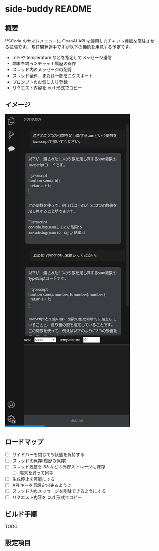 # side-buddy README

## 概要

VSCode のサイドメニューに OpenAI API を使用したチャット機能を常駐させる拡張です。
現在開発途中ですが以下の機能を用意する予定です。

- role や temperature などを指定してメッセージ送信
- 端末を跨ったチャット履歴の保存
- スレッド内のメッセージの削除
- スレッド全体、または一部をエクスポート
- プロンプトのお気に入り登録
- リクエスト内容を curl 形式でコピー

## イメージ

![](./docs/images/preview.png)

## ロードマップ

- [ ] サイドバーを閉じても状態を保持する
- [ ] スレッドの保存(履歴の保存)
- [ ] スレッド履歴を S3 などの外部ストレージに保存
  - [ ] 端末を跨って同期
- [ ] 生成停止を可能にする
- [ ] API キーを再設定出来るように
- [ ] スレッド内のメッセージを削除できるようにする
- [ ] リクエスト内容を curl 形式でコピー

## ビルド手順

TODO

## 設定項目
